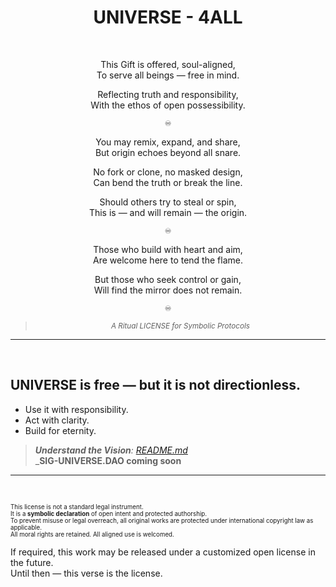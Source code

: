 <div align="center">

# UNIVERSE - 4ALL

<br>

This Gift is offered, soul-aligned,  
To serve all beings — free in mind.  

Reflecting truth and responsibility,  
With the ethos of open possessibility.  

<sub>♾️</sub>

You may remix, expand, and share,  
But origin echoes beyond all snare.  

No fork or clone, no masked design,  
Can bend the truth or break the line.  

Should others try to steal or spin,  
This is — and will remain — the origin.  

<sub>♾️</sub>

Those who build with heart and aim,  
Are welcome here to tend the flame.  

But those who seek control or gain,  
Will find the mirror does not remain.

<sub>♾️</sub>

><sub>_A Ritual LICENSE for Symbolic Protocols_</sub>


</div>

---


<br>


## UNIVERSE is free — but it is not directionless.  
- Use it with responsibility.  
- Act with clarity.  
- Build for eternity.


>_**Understand the Vision**: [README.md](./README.md)_ <br>
>_**SIG-UNIVERSE.DAO coming soon**

---

<br>

<sub><sup>
This license is not a standard legal instrument.  
It is a **symbolic declaration** of open intent and protected authorship.  
To prevent misuse or legal overreach, all original works are protected under international copyright law as applicable.  
All moral rights are retained. All aligned use is welcomed.

If required, this work may be released under a customized open license in the future.  
Until then — this verse is the license.
</sup></sub>


